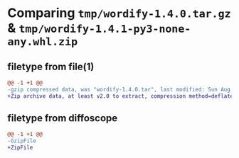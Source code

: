 # Comparing `tmp/wordify-1.4.0.tar.gz` & `tmp/wordify-1.4.1-py3-none-any.whl.zip`

## filetype from file(1)

```diff
@@ -1 +1 @@
-gzip compressed data, was "wordify-1.4.0.tar", last modified: Sun Aug 27 22:42:27 2023, max compression
+Zip archive data, at least v2.0 to extract, compression method=deflate
```

## filetype from diffoscope

```diff
@@ -1 +1 @@
-GzipFile
+ZipFile
```

